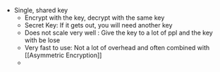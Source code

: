 - Single, shared key
	- Encrypt with the key, decrypt with the same key
	- Secret Key: If it gets out, you will need another key
	- Does not scale very well : Give the key to a lot of ppl and the key with be lose
	- Very fast to use: Not a lot of overhead and often combined with [[Asymmetric Encryption]]
	- 